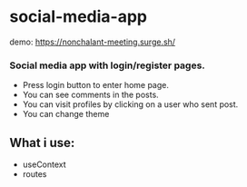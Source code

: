 # social-media-app
demo: https://nonchalant-meeting.surge.sh/ 

### Social media app with login/register pages. 
- Press login button to enter home page. 
- You can see comments in the posts. 
- You can visit profiles by clicking on a user who sent post. 
- You can change theme

## What i use:
- useContext
- routes


